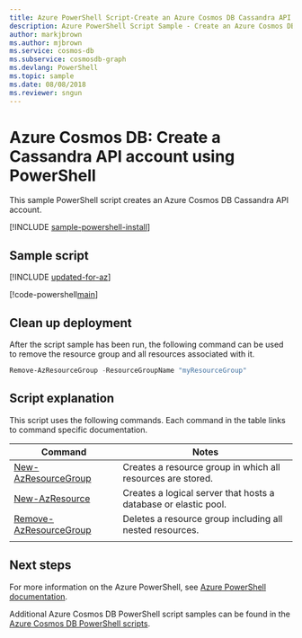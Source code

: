 ```yaml
---
title: Azure PowerShell Script-Create an Azure Cosmos DB Cassandra API account
description: Azure PowerShell Script Sample - Create an Azure Cosmos DB Cassandra API account
author: markjbrown
ms.author: mjbrown
ms.service: cosmos-db
ms.subservice: cosmosdb-graph
ms.devlang: PowerShell
ms.topic: sample
ms.date: 08/08/2018
ms.reviewer: sngun
---
```


# Azure Cosmos DB: Create a Cassandra API account using PowerShell

This sample PowerShell script creates an Azure Cosmos DB Cassandra API account. 

[!INCLUDE [sample-powershell-install](../../../../includes/sample-powershell-install-no-ssh.md)]

## Sample script

[!INCLUDE [updated-for-az](../../../../includes/updated-for-az.md)]

[!code-powershell[main](../../../../powershell_scripts/cosmosdb/create-and-configure-cassandra-database/create-and-configure-cassandra-database.ps1?highlight=9,12-15,18,21-23,26-29,32-37 "Create an Azure Cosmos DB account")]

## Clean up deployment

After the script sample has been run, the following command can be used to remove the resource group and all resources associated with it.

```powershell
Remove-AzResourceGroup -ResourceGroupName "myResourceGroup"
```

## Script explanation

This script uses the following commands. Each command in the table links to command specific documentation.

| Command | Notes |
|---|---|
| [New-AzResourceGroup](https://docs.microsoft.com/powershell/module/az.resources/new-azresourcegroup) | Creates a resource group in which all resources are stored. |
| [New-AzResource](https://docs.microsoft.com/powershell/module/az.resources/new-azresource) | Creates a logical server that hosts a database or elastic pool. |
| [Remove-AzResourceGroup](https://docs.microsoft.com/powershell/module/az.resources/remove-azresourcegroup) | Deletes a resource group including all nested resources. |
|||

## Next steps

For more information on the Azure PowerShell, see [Azure PowerShell documentation](https://docs.microsoft.com/powershell/).

Additional Azure Cosmos DB PowerShell script samples can be found in the [Azure Cosmos DB PowerShell scripts](../../powershell-samples.md).
